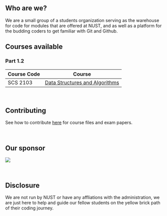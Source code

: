 ## Who are we?
We are a small group of a students organization serving as the warehouse for code for modules that are offered at NUST, and as well as a platform for the budding coders to get familiar with Git and Github.

## Courses available

### Part 1.2
| Course Code | Course |
| ----------- | ----------- |
| SCS 2103 | [Data Structures and Algorithms](https://github.com/Nustree/Data-Structures-And-Algorithms-SCS-2103) |

<br/>

## Contributing
See how to contribute [here](https://github.com/Nustree/READ-ME-FIRST/blob/main/Contributing.md) for course files and exam papers.

<br/>

## Our sponsor
[<img src="https://axeheap.com/wp-content/uploads/2021/10/AxeHeap-Logo-1.png"></img>](https://axeheap.com)


<br/>

## Disclosure
We are not run by NUST or have any affliations with the administration, we are just here to help and guide our fellow students on the yellow brick path of their coding journey.
